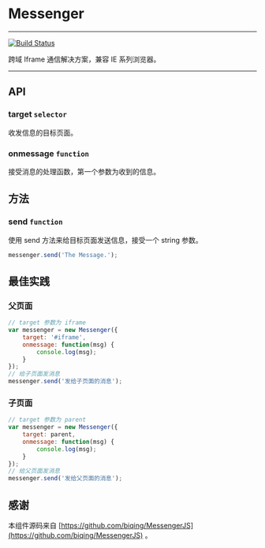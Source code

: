 # Messenger

---

[![Build Status](https://secure.travis-ci.org/aralejs/messenger.png)](https://travis-ci.org/aralejs/messenger)

跨域 Iframe 通信解决方案，兼容 IE 系列浏览器。

---

## API

### target `selector`

收发信息的目标页面。


### onmessage `function`

接受消息的处理函数，第一个参数为收到的信息。

## 方法

### send `function`

使用 send 方法来给目标页面发送信息，接受一个 string 参数。

```js
messenger.send('The Message.');
```

## 最佳实践

### 父页面

```js
// target 参数为 iframe
var messenger = new Messenger({
    target: '#iframe',
    onmessage: function(msg) {
        console.log(msg);
    }
});
// 给子页面发消息
messenger.send('发给子页面的消息');
```

### 子页面

```js
// target 参数为 parent
var messenger = new Messenger({
    target: parent,
    onmessage: function(msg) {
        console.log(msg);
    }
});
// 给父页面发消息
messenger.send('发给父页面的消息');
```

## 感谢

本组件源码来自 [https://github.com/biqing/MessengerJS](https://github.com/biqing/MessengerJS) 。
